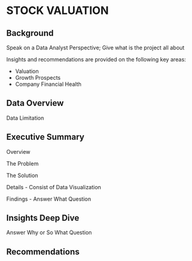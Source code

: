 # STOCK VALUATION
## Background
Speak on a Data Analyst Perspective; Give what is the project all about

Insights and recommendations are provided on the following key areas:

* Valuation
* Growth Prospects
* Company Financial Health
## Data Overview
Data Limitation
## Executive Summary
Overview

The Problem

The Solution

Details - Consist of Data Visualization

Findings - Answer What Question

## Insights Deep Dive
Answer Why or So What Question
## Recommendations
